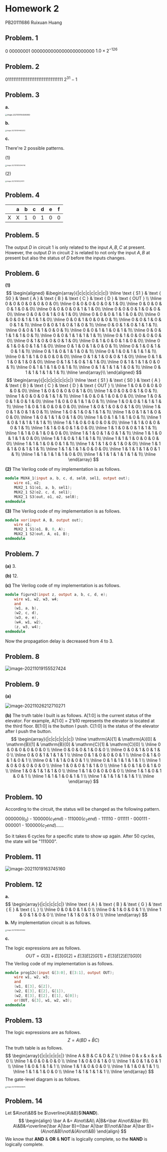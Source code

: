 # Homework 2

PB20111686    Ruixuan Huang

## Problem. 1

0 00000001 00000000000000000000000          $1.0×2^{-126}$

## Problem. 2

01111111111111111111111111111111            $2^{31}-1$

## Problem. 3

**a.**

<img src="C:\Users\Sprout\AppData\Roaming\Typora\typora-user-images\image-20211019144046460.png" alt="image-20211019144046460" style="zoom: 40%;" />

**b.**

<img src="C:\Users\Sprout\AppData\Roaming\Typora\typora-user-images\image-20211019144802613.png" alt="image-20211019144802613" style="zoom:33%;" />







**c.**

There're 2 possible patterns.

(1)

<img src="C:\Users\Sprout\AppData\Roaming\Typora\typora-user-images\image-20211019150044746.png" alt="image-20211019150044746" style="zoom:33%;" />

(2)

<img src="C:\Users\Sprout\AppData\Roaming\Typora\typora-user-images\image-20211019150214111.png" alt="image-20211019150214111" style="zoom:33%;" />

## Problem. 4

|      |  a   |  b   |  c   |  d   |  e   |  f   |
| :--: | :--: | :--: | :--: | :--: | :--: | :--: |
|  X   |  X   |  1   |  0   |  1   |  0   |  0   |

## Problem. 5

The output $D$ in circuit 1 is only related to the input $A,B,C$ at present. However, the output $D$ in circuit 2 is related to  not only the input $A,B$ at present but also the status of $D$ before the inputs changes.











## Problem. 6

**(1)**
$$
\begin{aligned}
&\begin{array}{|c|c|c|c|c|c|c|}
\hline \text { S1 } & \text { S0 } & \text { A } & \text { B } & \text { C } & \text { D } & \text { OUT } \\
\hline 0 & 0 & 0 & 0 & 0 & 0 & 0\\
\hline 0 & 0 & 0 & 0 & 0 & 1 & 0\\
\hline 0 & 0 & 0 & 0 & 1 & 0 & 0\\
\hline 0 & 0 & 0 & 0 & 1 & 1 & 0\\
\hline 0 & 0 & 0 & 1 & 0 & 0 & 0\\
\hline 0 & 0 & 0 & 1 & 0 & 1 & 0\\
\hline 0 & 0 & 0 & 1 & 1 & 0 & 0\\
\hline 0 & 0 & 0 & 1 & 1 & 1 & 0\\
\hline 0 & 0 & 1 & 0 & 0 & 0 & 1\\
\hline 0 & 0 & 1 & 0 & 0 & 1 & 1\\
\hline 0 & 0 & 1 & 0 & 1 & 0 & 1\\
\hline 0 & 0 & 1 & 0 & 1 & 1 & 1\\
\hline 0 & 0 & 1 & 1 & 0 & 0 & 1\\
\hline 0 & 0 & 1 & 1 & 0 & 1 & 1\\
\hline 0 & 0 & 1 & 1 & 1 & 0 & 1\\
\hline 0 & 0 & 1 & 1 & 1 & 1 & 1\\
\hline 0 & 1 & 0 & 0 & 0 & 0 & 0\\
\hline 0 & 1 & 0 & 0 & 0 & 1 & 0\\
\hline 0 & 1 & 0 & 0 & 1 & 0 & 0\\
\hline 0 & 1 & 0 & 0 & 1 & 1 & 0\\
\hline 0 & 1 & 0 & 1 & 0 & 0 & 1\\
\hline 0 & 1 & 0 & 1 & 0 & 1 & 1\\
\hline 0 & 1 & 0 & 1 & 1 & 0 & 1\\
\hline 0 & 1 & 0 & 1 & 1 & 1 & 1\\
\hline 0 & 1 & 1 & 0 & 0 & 0 & 0\\
\hline 0 & 1 & 1 & 0 & 0 & 1 & 0\\
\hline 0 & 1 & 1 & 0 & 1 & 0 & 0\\
\hline 0 & 1 & 1 & 0 & 1 & 1 & 0\\
\hline 0 & 1 & 1 & 1 & 0 & 0 & 1\\
\hline 0 & 1 & 1 & 1 & 0 & 1 & 1\\
\hline 0 & 1 & 1 & 1 & 1 & 0 & 1\\
\hline 0 & 1 & 1 & 1 & 1 & 1 & 1\\
\hline
\end{array}\\
\end{aligned}
$$
$$
\begin{array}{|c|c|c|c|c|c|c|}
\hline \text { S1 } & \text { S0 } & \text { A } & \text { B } & \text { C } & \text { D } & \text { OUT } \\
\hline 1 & 0 & 0 & 0 & 0 & 0 & 0\\
\hline 1 & 0 & 0 & 0 & 0 & 1 & 0\\
\hline 1 & 0 & 0 & 0 & 1 & 0 & 1\\
\hline 1 & 0 & 0 & 0 & 1 & 1 & 1\\
\hline 1 & 0 & 0 & 1 & 0 & 0 & 0\\
\hline 1 & 0 & 0 & 1 & 0 & 1 & 0\\
\hline 1 & 0 & 0 & 1 & 1 & 0 & 1\\
\hline 1 & 0 & 0 & 1 & 1 & 1 & 1\\
\hline 1 & 0 & 1 & 0 & 0 & 0 & 0\\
\hline 1 & 0 & 1 & 0 & 0 & 1 & 0\\
\hline 1 & 0 & 1 & 0 & 1 & 0 & 1\\
\hline 1 & 0 & 1 & 0 & 1 & 1 & 1\\
\hline 1 & 0 & 1 & 1 & 0 & 0 & 0\\
\hline 1 & 0 & 1 & 1 & 0 & 1 & 0\\
\hline 1 & 0 & 1 & 1 & 1 & 0 & 1\\
\hline 1 & 0 & 1 & 1 & 1 & 1 & 1\\
\hline 1 & 1 & 0 & 0 & 0 & 0 & 0\\
\hline 1 & 1 & 0 & 0 & 0 & 1 & 1\\
\hline 1 & 1 & 0 & 0 & 1 & 0 & 0\\
\hline 1 & 1 & 0 & 0 & 1 & 1 & 1\\
\hline 1 & 1 & 0 & 1 & 0 & 0 & 0\\
\hline 1 & 1 & 0 & 1 & 0 & 1 & 1\\
\hline 1 & 1 & 0 & 1 & 1 & 0 & 0\\
\hline 1 & 1 & 0 & 1 & 1 & 1 & 1\\
\hline 1 & 1 & 1 & 0 & 0 & 0 & 0\\
\hline 1 & 1 & 1 & 0 & 0 & 1 & 1\\
\hline 1 & 1 & 1 & 0 & 1 & 0 & 0\\
\hline 1 & 1 & 1 & 0 & 1 & 1 & 1\\
\hline 1 & 1 & 1 & 1 & 0 & 0 & 0\\
\hline 1 & 1 & 1 & 1 & 0 & 1 & 1\\
\hline 1 & 1 & 1 & 1 & 1 & 0 & 0\\
\hline 1 & 1 & 1 & 1 & 1 & 1 & 1\\
\hline
\end{array}
$$

**(2)**    The Verilog code of my implementation is as follows.

```verilog
module MUX4_1(input a, b, c, d, sel0, sel1, output out);
    wire o1, o2;
    MUX2_1 S1(o1, a, b, sel1);
    MUX2_1 S2(o2, c, d, sel1);
    MUX2_1 S3(out, o1, o2, sel0);
endmodule
```

**(3)**    The Verilog code of my implementation is as follows.

```verilog
module xor(input A, B, output out);
    wire o1;
    MUX2_1 S1(o1, B, 0, A);
    MUX2_1 S2(out, A, o1, B);
endmodule
```

## Problem. 7

**(a)**    3.

**(b)**    12.

**(c)**    The Verilog code of my implementation is as follows.

```verilog
module figure2(input z, output a, b, c, d, e);
    wire w1, w2, w3, w4;
    and 
    (w1, a, b),
    (w2, c, d),
    (w3, e, e),
    (w4, w1, w2),
    (z, w3, w4);
endmodule
```

Now the propagation delay is decreased from 4 to 3.

## Problem. 8

![image-20211019155527424](C:\Users\Sprout\AppData\Roaming\Typora\typora-user-images\image-20211019155527424.png)

## Problem. 9

**(a)**

![image-20211026212710271](C:\Users\Sprout\AppData\Roaming\Typora\typora-user-images\image-20211026212710271.png)

**(b)**    The truth table I built is as follows. A[1:0] is the current status of the elevator. For example, A[1:0] = 2'b10 represents the elevator is located at the third floor. B[1:0] is the button I push. C[1:0] is the status of the elevator after I push the button.
$$
\begin{array}{|c|c|c|c|c|c|}
\hline \mathrm{A}[1] & \mathrm{A}[0] & \mathrm{B}[1] & \mathrm{B}[0] & \mathrm{C}[1] & \mathrm{C}[0] \\
\hline 0 & 0 & 0 & 0 & 0 & 0 \\
\hline 0 & 0 & 0 & 1 & 0 & 0 \\
\hline 0 & 0 & 1 & 0 & 1 & 0 \\
\hline 0 & 0 & 1 & 1 & 1 & 1 \\
\hline 0 & 1 & 0 & 0 & 0 & 1 \\
\hline 0 & 1 & 0 & 1 & 0 & 1 \\
\hline 0 & 1 & 1 & 0 & 0 & 1 \\
\hline 0 & 1 & 1 & 1 & 1 & 1 \\
\hline 1 & 0 & 0 & 0 & 0 & 0 \\
\hline 1 & 0 & 0 & 1 & 1 & 0 \\
\hline 1 & 0 & 1 & 0 & 1 & 0 \\
\hline 1 & 0 & 1 & 1 & 1 & 0 \\
\hline 1 & 1 & 0 & 0 & 0 & 0 \\
\hline 1 & 1 & 0 & 1 & 0 & 1 \\
\hline 1 & 1 & 1 & 0 & 1 & 1 \\
\hline 1 & 1 & 1 & 1 & 1 & 1 \\
\hline
\end{array}
$$

## Problem. 10

According to the circuit, the status will be changed as the following pattern.

000000$(t_0)$ - 100000$(c_1end)$ - 111000$(c_2end)$ - 111110 - 011111 - 000111 - 000001 - 100000$(c_7end)$……

So it takes 6 cycles for a specific state to show up again. After 50 cycles, the state will be "111000".

## Problem. 11

![image-20211019163745160](C:\Users\Sprout\AppData\Roaming\Typora\typora-user-images\image-20211019163745160.png)

## Problem. 12

**a.**
$$
\begin{array}{|c|c|c|c|c|}
\hline \text { A } & \text { B } & \text { G } & \text { E } & \text { L } \\
\hline 0 & 0 & 0 & 1 & 0 \\
\hline 0 & 1 & 0 & 0 & 1 \\
\hline 1 & 0 & 1 & 0 & 0 \\
\hline 1 & 1 & 0 & 1 & 0 \\
\hline
\end{array}
$$
**b.**    My implementation circuit is as follows.

<img src="C:\Users\Sprout\AppData\Roaming\Typora\typora-user-images\image-20211019164410485.png" alt="image-20211019164410485" style="zoom:33%;" />

**c.**    

The logic expressions are as follows.
$$
OUT=G[3]+E[3]G[2]+E[3]E[2]G[1]+E[3]E[2]E[1]G[0]
$$
The Verilog code of my implementation is as follows.

```verilog
module prog12c(input G[3:0], E[3:1], output OUT);
    wire w1, w2, w3;
    and
    (w1, E[3], G[2]),
    (w2, E[3], E[2], G[1]),
    (w2, E[3], E[2], E[1], G[0]);
    or(OUT, G[3], w1, w2, w3);
endmodule
```

## Problem. 13

The logic expressions are as follows.
$$
Z=A(BD+\bar BC)
$$
The truth table is as follows.
$$
\begin{array}{|c|c|c|c|c|}
\hline A & B & C & D & Z \\
\hline 0 & x & x & x & 0 \\
\hline 1 & 0 & 0 & 0 & 0 \\
\hline 1 & 0 & 0 & 1 & 0 \\
\hline 1 & 0 & 1 & 0 & 1 \\
\hline 1 & 0 & 1 & 1 & 1 \\
\hline 1 & 1 & 0 & 0 & 0 \\
\hline 1 & 1 & 0 & 1 & 1 \\
\hline 1 & 1 & 1 & 0 & 0 \\
\hline 1 & 1 & 1 & 1 & 1 \\
\hline
\end{array}
$$
The gate-level diagram is as follows.

<img src="C:\Users\Sprout\AppData\Roaming\Typora\typora-user-images\image-20211019165608645.png" alt="image-20211019165608645" style="zoom:33%;" />

## Problem. 14

Let $A\not\&B$ be $\overline{A\&B}$(**NAND**). 
$$
\begin{align}
\bar A &= A\not\&A\\
A|B&=\bar A\not\&\bar B\\
A\&B&=\overline{\bar A|\bar B}=(\bar A|\bar B)\not\&(\bar A|\bar B)=(A\not\&B)\not\&(A\not\&B)
\end{align}
$$
We know that **AND** & **OR** & **NOT** is logically complete, so the **NAND** is logically complete.